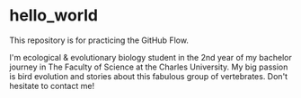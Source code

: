 # hello_world
This repository is for practicing the GitHub Flow.

I'm ecological & evolutionary biology student in the 2nd year of my bachelor journey in The Faculty of Science at the Charles University. My big passion is bird evolution and stories about this fabulous group of vertebrates. Don't hesitate to contact me!
